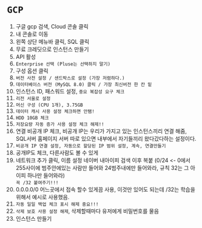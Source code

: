 # `GCP`

1. 구글 gcp 검색, Cloud 콘솔 클릭
2. 내 콘솔로 이동
3. 왼쪽 상단 메뉴바 클릭, SQL 클릭
4. 무료 크레딧으로 인스턴스 만들기
5. API 활성
6. `Enterprise 선택 (Pluse는 선택하지 말기)`
7. 구성 옵션 클릭
8. `버전 사전 설정 / 샌드박스로 설정 (가장 저렴하다.)`
9. `데이터베이스 버전 (MySQL 8.0) 클릭 / 가장 최신버전 한 칸 밑`
10. 인스턴스 ID, 패스워드 설정, `중요 복잡성 요구 체크`
11. `리전 서울로 설정`
12. `머신 구성 (CPU 1개), 3.75GB`
13. `데이터 캐시 사용 설정 체크하면 안됌!`
14. `HDD 10GB 체크`
15. `저장요량 자동 증가 사용 설정 체크 해제!!`
16. 연결 비공개 IP 체크, 비공개 IP는 우리가 가지고 있는 인스턴스끼리 연결 해줌, SQL서버 홈페이지 서버 따로 있으면 내부에서 자기들끼리 왔다갔다하는 설정이다.
17. `비공개 IP 연결 설정, 자동으로 할당된 IP 범위 설정, 계속, 연결만들기`
18. 공개IP도 체크, 다른사람도 볼 수 있게
19. 네트워크 추가 클릭, 이름 설정 네이버 내아이피 검색 이후 복붙 (0/24 <- 0에서 255사이에 범주안에있는 사람만 들어와 24범주내에만 들어와라, 규칙 32는 그 아이피 하나만 들어와라)<br>
    `꼭 /32 붙여주기!!!`
20. 0.0.0.0/0 어느곳에서 접속 할수 있게끔 사용, 이것만 있어도 되는데 /32는 학습을 위해서 예시로 사용했음.
21. `자동 일일 백업 체크 표시 해제 중요!!!`
22. `삭제 보호 사용 설정 해제`, 삭제할때마다 유저에게 비밀번호를 물음
23. 인스턴스 만들기
